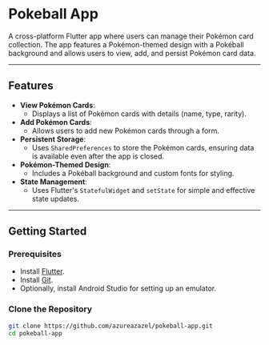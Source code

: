 # Pokeball App

A cross-platform Flutter app where users can manage their Pokémon card collection. The app features a Pokémon-themed design with a Pokéball background and allows users to view, add, and persist Pokémon card data.

---

## Features

- **View Pokémon Cards**:
  - Displays a list of Pokémon cards with details (name, type, rarity).
- **Add Pokémon Cards**:
  - Allows users to add new Pokémon cards through a form.
- **Persistent Storage**:
  - Uses `SharedPreferences` to store the Pokémon cards, ensuring data is available even after the app is closed.
- **Pokémon-Themed Design**:
  - Includes a Pokéball background and custom fonts for styling.
- **State Management**:
  - Uses Flutter's `StatefulWidget` and `setState` for simple and effective state updates.

---



## Getting Started

### **Prerequisites**

- Install [Flutter](https://flutter.dev/docs/get-started/install).
- Install [Git](https://git-scm.com/book/en/v2/Getting-Started-Installing-Git).
- Optionally, install Android Studio for setting up an emulator.

### **Clone the Repository**

```bash
git clone https://github.com/azureazazel/pokeball-app.git
cd pokeball-app
